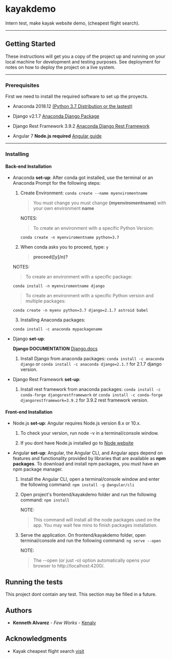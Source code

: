 # kayakdemo
Intern test, make kayak website demo, (cheapest flight search).
___
## Getting Started

These instructions will get you a copy of the project up and running on your local machine for development and testing purposes. See deployment for notes on how to deploy the project on a live system.
___
### Prerequisites

First we need to install the required software to set up the proyects.

* Anaconda 2018.12 [(Python 3.7 Distribution or the lastest)](https://www.anaconda.com/distribution/)
* Django v2.1.7 [Anaconda Django Package](https://anaconda.org/anaconda/django)
* Django Rest Framework 3.9.2 [Anaconda Django Rest Framework](https://anaconda.org/conda-forge/djangorestframework)

* Angular 7 **Node.js required** [Angular guide](https://angular.io/guide/quickstart)
___
### Installing

#### Back-end Installation ####

* Anaconda **set-up**:
    After conda got installed, use the terminal or an Anaconda Prompt for the following steps:

    1. Create Environment:
        ``` conda create --name myenviromentname  ```

        > You must change you must change **(myenviromentname)** with your own environment **name**
         
        NOTES:
        > To create an environment with a specific Python Version: 

        ``` conda create -n myenviromentname python=3.7  ```
  
    2. When conda asks you to proceed, type:   `y`
        > **proceed([y]/n)?**
    
    NOTES:
    > To create an environment with a specific package:  

    ``` conda install -n myenviromentname django ```
    > To create an environment with a  specific Python version and multiple packages:  

    ``` conda create -n myenv python=3.7 django=2.1.7 astroid babel ```

    3. Installing Anaconda packages:

    ``` conda install -c anaconda mypackagename ```
    
* Django **set-up**:

    **Django DOCUMENTATION** [Django.docs](http://www.djangoproject.com/)

    1. Install Django from anaconda packages:
        ``` conda install -c anaconda django ``` or  ``` conda install -c anaconda django=2.1.7 ``` for 2.1.7 django version.

* Django Rest Framework **set-up**:

    1. Install rest framework from anaconda packages:
        ``` conda install -c conda-forge djangorestframework ``` or  ``` conda install -c conda-forge djangorestframework=3.9.2 ``` for 3.9.2 rest framework version.


#### Front-end Installation ####

* Node.js **set-up**:
    Angular requires Node.js version 8.x or 10.x.

    1. To check your version, run node -v in a terminal/console window.

    2. If you dont have Node.js installed go to [Node website](https://nodejs.org/en/)

* Angular **set-up**:
    Angular, the Angular CLI, and Angular apps depend on features and functionality provided by libraries that are available as **npm packages**. To download and install npm packages, you must have an npm package manager. 

    1. Install the Angular CLI, open a terminal/console window and enter the following command:
        ``` npm install -g @angular/cli ```

    2. Open project's  frontend/kayakdemo folder and run the following command:
        ``` npm install ```

        NOTE:
        > This command will install all the node packages used on the app. 
        You may wait few mins to finish packages installation.

    3. Serve the application.
        On frontend/kayakdemo folder, open terminal/console and run  the following command:
        ``` ng serve --open ```

        NOTE:
        >The --open (or just -o) option automatically opens your browser to http://localhost:4200/.



## Running the tests

This project dont contain any test. 
This section may be filled in a future.


## Authors

* **Kenneth Alvarez** - *Few Works* - [Kenalv](https://github.com/kenalv)

## Acknowledgments

* Kayak cheapest flight search [visit](https://www.es.kayak.com)
